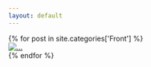 ```yaml
---
layout: default
---
```


<div class="col">
        {% for post in site.categories['Front'] %}
        <div class="photo">
            <a href="{{ post.url }}"><img src="{{ site.baseurl }}/img/{{ post.image }}" alt="..."></a>
        </div>
        {% endfor %}
</div>